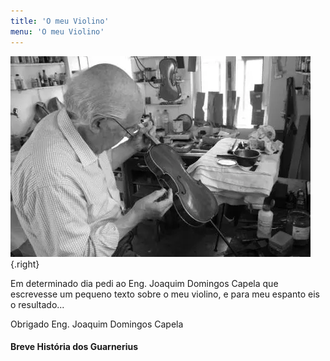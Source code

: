 ```yaml
---
title: 'O meu Violino'
menu: 'O meu Violino'
---
```



![Eng. Joaquim Domingos Capela](eng%20capela.webp "Eng. Joaquim Domingos Capela no atelier"){.right}
    
Em determinado dia pedi ao Eng. Joaquim Domingos Capela que escrevesse um pequeno texto sobre o meu violino, e para meu espanto eis o resultado...  
  
Obrigado Eng. Joaquim Domingos Capela  
  
  
#### Breve História dos Guarnerius  
  


